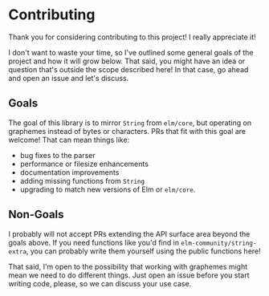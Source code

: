 # Contributing

Thank you for considering contributing to this project!
I really appreciate it!

I don't want to waste your time, so I've outlined some general goals of the project and how it will grow below.
That said, you might have an idea or question that's outside the scope described here!
In that case, go ahead and open an issue and let's discuss.

## Goals

The goal of this library is to mirror `String` from `elm/core`, but operating on graphemes instead of bytes or characters.
PRs that fit with this goal are welcome!
That can mean things like:

- bug fixes to the parser
- performance or filesize enhancements
- documentation improvements
- adding missing functions from `String`
- upgrading to match new versions of Elm or `elm/core`.

## Non-Goals

I probably will not accept PRs extending the API surface area beyond the goals above.
If you need functions like you'd find in `elm-community/string-extra`, you can probably write them yourself using the public functions here!

That said, I'm open to the possibility that working with graphemes might mean we need to do different things.
Just open an issue before you start writing code, please, so we can discuss your use case.
